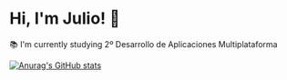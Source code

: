 # Hi, I'm Julio! 👋

:books: I'm currently studying 2º Desarrollo de Aplicaciones Multiplataforma

[![Anurag's GitHub stats](https://github-readme-stats.vercel.app/api?username=JulioFertry&show_icons=true&theme=merko)](https://github.com/anuraghazra/github-readme-stats)

<!--
**JulioFertry/JulioFertry** is a ✨ _special_ ✨ repository because its `README.md` (this file) appears on your GitHub profile.

Here are some ideas to get you started:

- 🔭 I’m currently working on ...
- 🌱 I’m currently learning ...
- 👯 I’m looking to collaborate on ...
- 🤔 I’m looking for help with ...
- 💬 Ask me about ...
- 📫 How to reach me: ...
- 😄 Pronouns: ...
- ⚡ Fun fact: ...
-->
